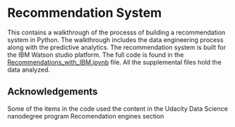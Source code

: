 # Recommendation System

This contains a walkthrough of the processs of building a recommendation system in Python. The walkthrough includes the data engineering process along with the predictive analytics. The recommendation system is built for the IBM Watson studio platform. The full code is found in the [Recommendations_with_IBM.ipynb](https://github.com/akniels/Recommendation_System/blob/Added-Functions/Recommendations_with_IBM.ipynb) file.
All the supplemental files hold the data analyzed. 

## Acknowledgements

Some of the items in the code used the content in the Udacity Data Science nanodegree program Recomendation engines section
